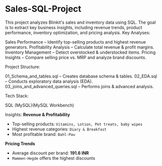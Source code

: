# Sales-SQL-Project
This project analyzes Blinkit's sales and inventory data using SQL. The goal is to extract key business insights, including revenue trends, product performance, inventory optimization, and pricing analysis.
Key Analyses:

Sales Performance – Identify top-selling products and highest revenue generators.
Profitability Analysis – Calculate total revenue & profit margins.
Inventory Management – Detect overstocked & understocked items.
Pricing Insights – Compare selling price vs. MRP and analyze brand discounts.

Project Structure:

01_Schema_and_tables.sql – Creates database schema & tables.
02_EDA.sql – Conducts exploratory data analysis (EDA).
03_joins_and_advanced_queries.sql – Performs joins & advanced analysis.

Tech Stack:

SQL (MySQL)(MySQL Workbench)

Insights:
**Revenue & Profitability**  
   - Top-selling products: `Vitamins, Lotion, Pet treats, baby wipes`
   - Highest revenue categories: `Diary & Breakfast`
   - Most profitable brand: `Bahl-Pau`

**Pricing Trends**  
   - Average discount per brand: **191.6 INR** 
   - `Mammen-Hegde` offers the highest discounts  

